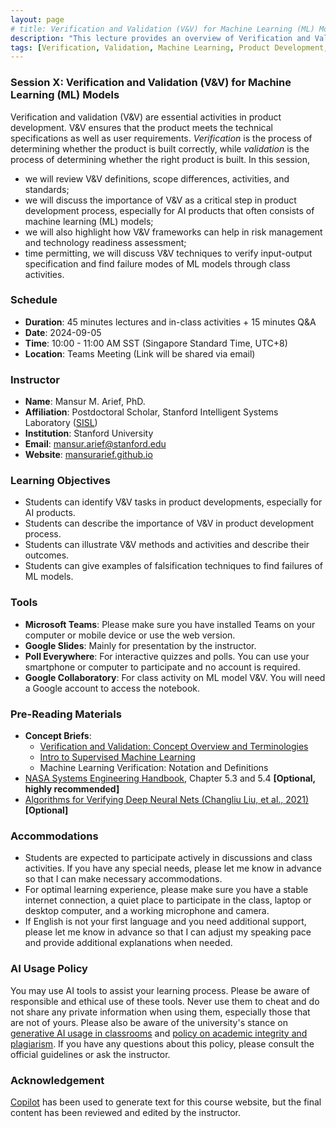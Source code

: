```yaml
---
layout: page
# title: Verification and Validation (V&V) for Machine Learning (ML) Models
description: "This lecture provides an overview of Verification and Validation (V&V) for Machine Learning (ML) Models. It covers V&V definitions, scope differences, activities, and standards. It also discusses the importance of V&V as a critical step in product development process, especially for AI products that often consists of machine learning (ML) models. If time permits, it will discuss V&V techniques to verify input-output specification and find failure modes for ML models through class activities."
tags: [Verification, Validation, Machine Learning, Product Development, AI Products, V&V Standards, V&V Activities, V&V Outcomes, ML Model Verification, ML Model Validation, Falsification Techniques, Adversarial Attacks]
---
```


<!-- ## Course: Verification and Validation (V&V) for AI Products -->

### Session X: Verification and Validation (V&V) for Machine Learning (ML) Models

<!-- **Abstract:** Verification and validation (V&V) are essential activities in product development. V&V ensures that the product meets the technical specifications as well as user requirements. Verification is the process of determining whether the product is built correctly, while validation is the process of determining whether the right product is built. In this session, we will review V&V definitions, scope differences, activities, and standards. We will discuss the importance of V&V as a critical step in product development process, especially for AI products that often consists of machine learning (ML) models. We will also highlight how V&V frameworks can help in risk management and technology readiness assessment. If time permits, we will discuss V&V techniques to verify input-output specification and find failure modes for ML models through class activities. Students are expected to participate actively in discussions and class activities. Pre-reading materials are available both in the course website and attached. By the end of this session, students will be able to identify V&V task, argue their critical importance as part of product development process, describe methods and activities to carry out V&V in practice, and give examples of falsification techniques to find failures for ML models. -->

Verification and validation (V&V) are essential activities in product development. V&V ensures that the product meets the technical specifications as well as user requirements. *Verification* is the process of determining whether the product is built correctly, while *validation* is the process of determining whether the right product is built. In this session,

- we will review V&V definitions, scope differences, activities, and standards;
- we will discuss the importance of V&V as a critical step in product development process, especially for AI products that often consists of machine learning (ML) models;
- we will also highlight how V&V frameworks can help in risk management and technology readiness assessment;
- time permitting, we will discuss V&V techniques to verify input-output specification and find failure modes of ML models through class activities.

### Schedule

- **Duration**: 45 minutes lectures and in-class activities + 15 minutes Q&A
- **Date**: 2024-09-05 
- **Time**: 10:00 - 11:00 AM SST (Singapore Standard Time, UTC+8)
- **Location**: Teams Meeting (Link will be shared via email)

### Instructor

- **Name**: Mansur M. Arief, PhD.
- **Affiliation**: Postdoctoral Scholar, Stanford Intelligent Systems Laboratory ([SISL](https://sisl.stanford.edu))
- **Institution**: Stanford University
- **Email**: [mansur.arief@stanford.edu](mailto:mansur.arief@stanford.edu)
- **Website**: [mansurarief.github.io](https://www.mansurarief.github.io)

### Learning Objectives

- Students can identify V&V tasks in product developments, especially for AI products.
- Students can describe the importance of V&V in product development process.
- Students can illustrate V&V methods and activities and describe their outcomes.
- Students can give examples of falsification techniques to find failures of ML models.

### Tools 

- **Microsoft Teams**: Please make sure you have installed Teams on your computer or mobile device or use the web version.
- **Google Slides**: Mainly for presentation by the instructor.
- **Poll Everywhere**: For interactive quizzes and polls. You can use your smartphone or computer to participate and no account is required.
- **Google Collaboratory**: For class activity on ML model V&V. You will need a Google account to access the notebook.

<!-- ### Agenda

- Introduction to Verification and Validation (V&V)
- V&V Activities and  Standards
- Importance of V&V for Product Development
- V&V for Machine Learning (ML) Products
- ML Model Verification and Validation *[Optional, if time permits]*
- Summary and Q&A -->

### Pre-Reading Materials

- **Concept Briefs**:
  - [Verification and Validation: Concept Overview and Terminologies](/v-and-v-concept-overview-and-terminologies)
  - [Intro to Supervised Machine Learning](/intro-to-supervised-machine-learning)
  - Machine Learning Verification: Notation and Definitions
- [NASA Systems Engineering Handbook](https://soma.larc.nasa.gov/mmx/pdf_files/NASA-SP-2007-6105-Rev-1-Final-31Dec2007.pdf), Chapter 5.3 and 5.4 **[Optional, highly recommended]**
- [Algorithms for Verifying Deep Neural Nets (Changliu Liu, et al., 2021)](https://theory.stanford.edu/~barrett/pubs/LAL+21.pdf) **[Optional]**

### Accommodations

- Students are expected to participate actively in discussions and class activities. If you have any special needs, please let me know in advance so that I can make necessary accommodations.
- For optimal learning experience, please make sure you have a stable internet connection, a quiet place to participate in the class, laptop or desktop computer, and a working microphone and camera.
- If English is not your first language and you need additional support, please let me know in advance so that I can adjust my speaking pace and provide additional explanations when needed.

### AI Usage Policy

You may use AI tools to assist your learning process. Please be aware of responsible and ethical use of these tools. Never use them to cheat and do not share any private information when using them, especially those that are not of yours.  Please also be aware of the university's stance on [generative AI usage in classrooms](https://www.ntu.edu.sg/education/inspire/teaching-learning-assessment-with-genai) and [policy on academic integrity and plagiarism](https://www.ntu.edu.sg/wkwsci/admissions/useful-links/undergraduate/academic-integrity). If you have any questions about this policy, please consult the official guidelines or ask the instructor.

### Acknowledgement

[Copilot](https://copilot.github.com) has been used to generate text for this course website, but the final content has been reviewed and edited by the instructor.
<!-- Copilot is an AI tool developed by [GitHub](https://github.com) and [OpenAI](https://openai.com) to help developers write code and text. Copilot has been trained on a variety of sources, including publicly available data, code, and text. If you have any concerns, please let me know. -->
